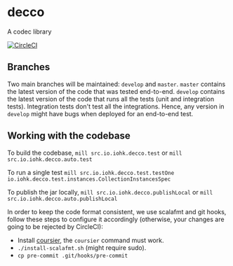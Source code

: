 # decco
A codec library

[![CircleCI](https://circleci.com/gh/input-output-hk/decco.svg?style=svg&circle-token=eda086db6f61df3d11c4c789aafdbd2ced183cb0)](https://circleci.com/gh/input-output-hk/decco)

## Branches

Two main branches will be maintained: `develop` and `master`.
`master` contains the latest version of the code that was tested end-to-end.
`develop` contains the latest version of the code that runs all the tests (unit and integration tests).
Integration tests don't test all the integrations. 
Hence, any version in `develop` might have bugs when deployed for an end-to-end test.


## Working with the codebase

To build the codebase, `mill src.io.iohk.decco.test` or `mill src.io.iohk.decco.auto.test`

To run a single test `mill src.io.iohk.decco.test.testOne io.iohk.decco.test.instances.CollectionInstancesSpec`


To publish the jar locally, `mill src.io.iohk.decco.publishLocal` or `mill src.io.iohk.decco.auto.publishLocal`

In order to keep the code format consistent, we use scalafmt and git hooks, follow these steps to configure it accordingly (otherwise, your changes are going to be rejected by CircleCI):
- Install [coursier](https://github.com/coursier/coursier#command-line), the `coursier` command must work.
- `./install-scalafmt.sh` (might require sudo).
- `cp pre-commit .git/hooks/pre-commit`
